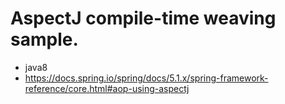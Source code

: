 # AspectJ compile-time weaving sample.

- java8
- https://docs.spring.io/spring/docs/5.1.x/spring-framework-reference/core.html#aop-using-aspectj




